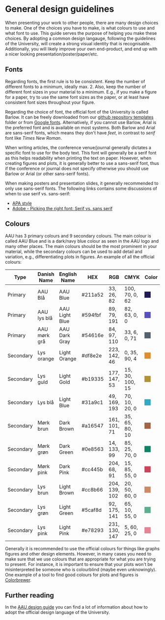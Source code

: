 # General design guidelines
When presenting your work to other people, there are many design choices to make.
One of the choices you have to make, is what colours to use and what font to use.
This guide serves the purpose of helping you make these choices.
By adopting a common design langauge, following the guidelines of the University, will create a strong visual identity that is recognisable.
Additionally, you will likely improve your own end-product, and end up with a nicer looking presentation/poster/paper/etc.

## Fonts
Regarding fonts, the first rule is to be consistent. 
Keep the number of different fonts to a minimum, ideally max. 2. Also, keep the number of different font sizes in your material to a minimum.
E.g., if you make a figure for a paper, try to use the same font sizes as the paper, or at least have consistent font sizes throughout your figure.

Regarding the choice of font, the official font of the University is called Barlow.
It can be freely downloaded from our [github repository templates](https://github.com/HolgerBovbjerg/AIS-wiki/tree/main/templates/) folder or from [Google fonts](https://fonts.google.com/specimen/Barlow).
Alternatively, if you cannot use Barlow, Arial is the preferred font and is available on most systems.
Both Barlow and Arial are sans-serif fonts, which means they don't have *feet*, in contrast to *serif* font like *Times New Roman*.

When writing articles, the conference venue/journal generally dictates a specific font to use for the body text. 
This font will generally be a serif font as this helps readability when printing the text on paper.
However, when creating figures and plots, it is generally better to use a sans-serif font, thus if the conference or journal does not specify otherwise you should use Barlow or Arial (or other sans-serif fonts).

When making posters and presentation slides, it generally recommended to only use sans-serif fonts.
The following links contains some discussions of when to use serif vs. sans-serif:
* [APA style](https://apastyle.apa.org/style-grammar-guidelines/paper-format/font)
* [Adobe - Picking the right font: Serif vs. sans serif](https://www.adobe.com/creativecloud/design/discover/serif-vs-sans-serif.html)


## Colours
AAU has 3 primary colours and 9 secondary colours. The main colour is called AAU Blue and is a dark/navy blue colour as seen in the AAU logo and many other places.
The main colours should be the most prominent in your material, while the secondary colours can be used to add detail and variation, e.g., differentiating plots in figures.
An example of all the official colours:

| Type      | Danish Name  | English Name   | HEX      | RGB            | CMYK          | Color |
|-----------|--------------|----------------|----------|---------------|--------------|--------|
| Primary   | AAU Blå      | AAU Blue       | #211a52  | 33, 26, 82    | 100, 70, 0, 62 | <span style="display:inline-block;width:20px;height:20px;background-color:#211a52;"></span> |
| Primary   | AAU lys blå  | AAU Light Blue | #594fbf  | 89, 79, 191  | 82, 63, 0, 0 | <span style="display:inline-block;width:20px;height:20px;background-color:#594fbf;"></span> |
| Primary   | AAU mørk grå | AAU Dark Gray  | #54616e  | 84, 97, 110  | 33, 6, 0, 71 | <span style="display:inline-block;width:20px;height:20px;background-color:#54616e;"></span> |
| Secondary | Lys orange   | Light Orange   | #df8e2e  | 223, 142, 46  | 0, 35, 90, 4 | <span style="display:inline-block;width:20px;height:20px;background-color:#df8e2e;"></span> |
| Secondary | Lys guld     | Light Gold     | #b19335  | 177, 147, 53  | 15, 30, 100, 15 | <span style="display:inline-block;width:20px;height:20px;background-color:#b19335;"></span> |
| Secondary | Lys blå      | Light Blue     | #31a9c1  | 49, 169, 193  | 70, 10, 20, 0 | <span style="display:inline-block;width:20px;height:20px;background-color:#31a9c1;"></span> |
| Secondary | Mørk brun    | Dark Brown     | #a16547  | 161, 101, 71  | 35, 65, 80, 10 | <span style="display:inline-block;width:20px;height:20px;background-color:#a16547;"></span> |
| Secondary | Mørk grøn    | Dark Green     | #0e8563  | 14, 133, 99   | 85, 25, 70, 0 | <span style="display:inline-block;width:20px;height:20px;background-color:#0e8563;"></span> |
| Secondary | Mørk pink    | Dark Pink      | #cc445b  | 204, 68, 91   | 15, 85, 55, 0 | <span style="display:inline-block;width:20px;height:20px;background-color:#cc445b;"></span> |
| Secondary | Lys brun     | Light Brown    | #cc8b66  | 204, 139, 102 | 20, 50, 60, 0 | <span style="display:inline-block;width:20px;height:20px;background-color:#cc8b66;"></span> |
| Secondary | Lys grøn     | Light Green    | #5caf8d  | 92, 175, 141  | 65, 10, 55, 0 | <span style="display:inline-block;width:20px;height:20px;background-color:#5caf8d;"></span> |
| Secondary | Lys pink     | Light Pink     | #e78293  | 231, 130, 147 | 5, 60, 25, 0 | <span style="display:inline-block;width:20px;height:20px;background-color:#e78293;"></span> |

Generally it is recommended to use the official colours for things like graphs figures and other design elements.
However, in many cases you need to make sure that we use colours that are appropriate for what you are trying to present.
For instance, it is important to ensure that your plots won't be misinterpreted be someone who is colourblind (maybe even unknowingly).
One example of a tool to find good colours for plots and figures is [Colorbrewer](https://colorbrewer2.org/).

## Further reading
In the [AAU design guide](https://www.aaukommunikation.aau.dk/design-og-skabeloner) you can find a lot of information about how to adopt the official design language of the University.